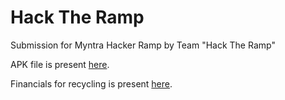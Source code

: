 # Hack The Ramp
Submission for Myntra Hacker Ramp by Team "Hack The Ramp"

APK file is present [here](hackramp.apk).

Financials for recycling is present [here](IITMadras_HackTheRamp_Financials.pdf).
